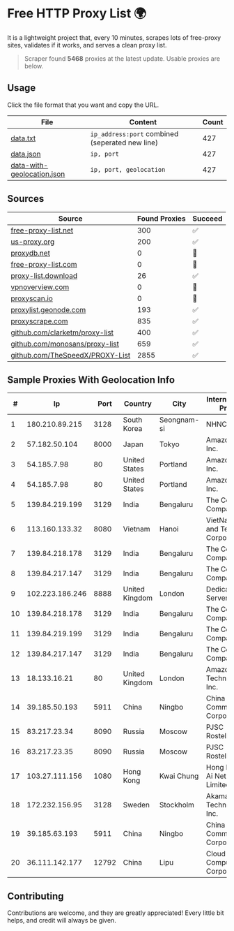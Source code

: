 
# Free HTTP Proxy List 🌍

It is a lightweight project that, every 10 minutes, scrapes lots of free-proxy sites, validates if it works, and serves a clean proxy list.


> Scraper found **5468** proxies at the latest update. Usable proxies are below.

## Usage

Click the file format that you want and copy the URL.


|File|Content|Count|
|----|-------|-----|
|[data.txt](https://raw.githubusercontent.com/themiralay/Proxy-List-World/master/data.txt)|`ip_address:port` combined (seperated new line)|427|
|[data.json](https://raw.githubusercontent.com/themiralay/Proxy-List-World/master/data.json)|`ip, port`|427|
|[data-with-geolocation.json](https://raw.githubusercontent.com/themiralay/Proxy-List-World/master/data-with-geolocation.json)|`ip, port, geolocation`|427|

## Sources

|Source|Found Proxies|Succeed|
|------|-------------|-------|
|[free-proxy-list.net](https://free-proxy-list.net)|300|✅|
|[us-proxy.org](https://www.us-proxy.org)|200|✅|
|[proxydb.net](http://proxydb.net)|0|🚫|
|[free-proxy-list.com](https://free-proxy-list.com/?page=&port=&type%5B%5D=http&type%5B%5D=https&up_time=0&search=Search)|0|🚫|
|[proxy-list.download](https://www.proxy-list.download/HTTP)|26|✅|
|[vpnoverview.com](https://vpnoverview.com/privacy/anonymous-browsing/free-proxy-servers)|0|🚫|
|[proxyscan.io](https://www.proxyscan.io)|0|🚫|
|[proxylist.geonode.com](https://proxylist.geonode.com/api/proxy-list?limit=300&page=1&sort_by=lastChecked&sort_type=desc&protocols=http,https)|193|✅|
|[proxyscrape.com](https://api.proxyscrape.com/v2/?request=displayproxies&protocol=http&timeout=10000&country=all&ssl=all&anonymity=all)|835|✅|
|[github.com/clarketm/proxy-list](https://raw.githubusercontent.com/clarketm/proxy-list/master/proxy-list-raw.txt)|400|✅|
|[github.com/monosans/proxy-list](https://raw.githubusercontent.com/monosans/proxy-list/main/proxies/http.txt)|659|✅|
|[github.com/TheSpeedX/PROXY-List](https://raw.githubusercontent.com/TheSpeedX/PROXY-List/master/http.txt)|2855|✅|


## Sample Proxies With Geolocation Info

|#|Ip|Port|Country|City|Internet Service Provider|
|-|--|----|-------|----|-------------------------|
|1|180.210.89.215|3128|South Korea|Seongnam-si|NHNCLOUD|
|2|57.182.50.104|8000|Japan|Tokyo|Amazon.com, Inc.|
|3|54.185.7.98|80|United States|Portland|Amazon.com, Inc.|
|4|54.185.7.98|80|United States|Portland|Amazon.com, Inc.|
|5|139.84.219.199|3129|India|Bengaluru|The Constant Company, LLC|
|6|113.160.133.32|8080|Vietnam|Hanoi|VietNam Post and Telecom Corporation|
|7|139.84.218.178|3129|India|Bengaluru|The Constant Company, LLC|
|8|139.84.217.147|3129|India|Bengaluru|The Constant Company, LLC|
|9|102.223.186.246|8888|United Kingdom|London|Dedicated Servers|
|10|139.84.218.178|3129|India|Bengaluru|The Constant Company, LLC|
|11|139.84.219.199|3129|India|Bengaluru|The Constant Company, LLC|
|12|139.84.217.147|3129|India|Bengaluru|The Constant Company, LLC|
|13|18.133.16.21|80|United Kingdom|London|Amazon Technologies Inc.|
|14|39.185.50.193|5911|China|Ningbo|China Mobile Communications Corporation|
|15|83.217.23.34|8090|Russia|Moscow|PJSC Rostelecom|
|16|83.217.23.35|8090|Russia|Moscow|PJSC Rostelecom|
|17|103.27.111.156|1080|Hong Kong|Kwai Chung|Hong Kong San Ai Net Int'l Limited|
|18|172.232.156.95|3128|Sweden|Stockholm|Akamai Technologies, Inc.|
|19|39.185.63.193|5911|China|Ningbo|China Mobile Communications Corporation|
|20|36.111.142.177|12792|China|Lipu|Cloud Computing Corporation|



## Contributing

Contributions are welcome, and they are greatly appreciated! Every
little bit helps, and credit will always be given.

